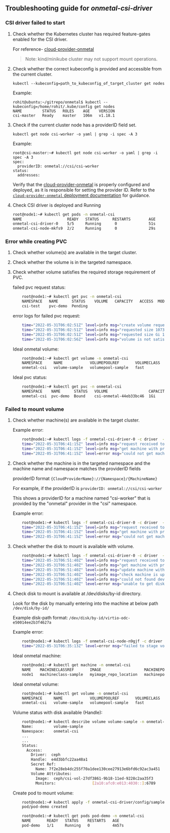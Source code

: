 
## Troubleshooting guide for *onmetal-csi-driver*

### CSI driver failed to start
1. Check whether the Kubernetes cluster has required feature-gates enabled for the CSI driver.
    
    For reference- [cloud-provider-onmetal](https://github.com/onmetal/cloud-provider-onmetal/blob/main/docs/deployment/deploy_manually.md#:~:text=Update%20the%20kubelet%20service%20on%20each%20node%20with%20Args%20%2D%2Dcloud%2Dprovider%3Dexternal%20Follow%20below%20steps%20to%20update%20the%20kubelet%20service%20environment%20variable%20KUBELET_KUBECONFIG_ARGS)
    > Note: kind/minikube cluster may not support mount operations.
2. Check whether the correct kubeconfig is provided and accessible from the current cluster.
    ```
    kubectl --kubeconfig=path_to_kubeconfig_of_target_cluster get nodes
    ```
    Example:
    ```
    rohit@ubuntu:~/gitrepo/onmetal$ kubectl --kubeconfig=/home/rohit/.kube/config get nodes
    NAME         STATUS   ROLES    AGE    VERSION
    csi-master   Ready    master   106m   v1.18.1

    ```
3. Check if the current cluster node has a providerID field set.
    ```
    kubectl get node csi-worker -o yaml | grep -i spec -A 3
    ```
    Example:
    ```
    root@csi-master:~# kubectl get node csi-worker -o yaml | grep -i spec -A 3
    spec:
      providerID: onmetal://csi/csi-worker
    status:
      addresses:
    ```

    Verify that the [cloud-provider-onmetal](https://github.com/onmetal/cloud-provider-onmetal/) is properly configured and deployed, as it is responsible for setting the provider ID. Refer to the [`cloud-provider-onmetal` deployment documentation](https://github.com/onmetal/cloud-provider-onmetal/blob/main/docs/deployment/deploy_manually.md) for guidance.
   

4. Check CSI driver is deployed and Running

     ```bash
    root@node1:~# kubectl get pods -n onmetal-csi
    NAME                    READY   STATUS      RESTARTS        AGE
    onmetal-csi-driver-0    5/5     Running      0              51s
    onmetal-csi-node-mkfs9  2/2     Running      0              29s
    ```

### Error while creating PVC
1. Check whether volume(s) are available in the target cluster.
2. Check whether the volume is in the targeted namespace.
3. Check whether volume satisfies the required storage requirement of PVC.

   failed pvc request status:
    ```bash
        root@node1:~# kubectl get pvc -n onmetal-csi
        NAMESPACE   NAME      STATUS    VOLUME   CAPACITY   ACCESS  MODES   STORAGECLASS                AGE
        csi-test    pvc-demo  Pending                                       onmetal-storageclass-demo   2s
    ```
   error logs for failed pvc request:
    ```bash
        time="2022-05-31T06:02:51Z" level=info msg="create volume request received with volume name csi-onmetal-e022cb7f52"
        time="2022-05-31T06:02:51Z" level=info msg="requested size 1073741824" 
        time="2022-05-31T06:02:51Z" level=info msg="requested size Gi 1Gi"
        time="2022-05-31T06:02:56Z" level=info msg="volume is not satisfied"
    ```
   Ideal onmetal volume:
    ```bash
        root@node1:~# kubectl get volume -n onmetal-csi
        NAMESPACE     NAME            VOLUMEPOOLREF       VOLUMECLASS   STATE       PHASE     AGE
        onmetal-csi   volume-sample   volumepool-sample   fast          Available   Bound   8m43s
    ```
   Ideal pvc status:
    ```bash
        root@node1:~# kubectl get pvc -n onmetal-csi
        NAMESPACE    NAME      STATUS   VOLUME                  CAPACITY  ACCESS MODES   STORAGECLASS                AGE
        onmetal-csi  pvc-demo  Bound    csi-onmetal-44eb33bc46  1Gi       RWO            onmetal-storageclass-demo   9s
    ```

### Failed to mount volume
1. Check whether machine(s) are available in the target cluster.

    Example error:
    ```bash
        root@node1:~# kubectl logs -f onmetal-csi-driver-0 -c driver  -n onmetal-csi 
        time="2022-05-31T06:41:15Z" level=info msg="request received to publish volume csi-onmetal-44eb33bc46 at node 192.168.0.108\n"
        time="2022-05-31T06:41:15Z" level=info msg="get machine with provided name and namespace"
        time="2022-05-31T06:41:15Z" level=error msg="could not get machine with name node1,namespace onmetal-csi, error:machines.compute.api.onmetal.de \"node1\" not found"
    ```
2. Check whether the machine is in the targeted namespace and the machine name and namespace matches the providerID fields

    providerID format  `{CloudProviderName}://{Namespace}/{MachineName}`
    
    For example, if the providerID is 
    `providerID: onmetal://csi/csi-worker`
    
    This shows a providerID for a machine named "csi-worker" that is provided by the "onmetal" provider in the "csi" namespace.

    Example error:
    
    ```bash
        root@node1:~# kubectl logs -f onmetal-csi-driver-0 -c driver  -n onmetal-csi 
        time="2022-05-31T06:41:15Z" level=info msg="request received to publish volume csi-onmetal-44eb33bc46 at node 192.168.0.108\n"
        time="2022-05-31T06:41:15Z" level=info msg="get machine with provided name and namespace"
        time="2022-05-31T06:41:15Z" level=error msg="could not get machine with name node1,namespace onmetal-csi, error:machines.compute.api.onmetal.de \"node1\" not found"
    ```
3. Check whether the disk to mount is available with volume.
    ```bash
        root@node1:~# kubectl logs -f onmetal-csi-driver-0 -c driver  -n onmetal-csi 
        time="2022-05-31T06:51:40Z" level=info msg="request received to publish volume csi-onmetal-4c50e230e1 at node 192.168.0.108\n"
        time="2022-05-31T06:51:40Z" level=info msg="get machine with provided name and namespace"
        time="2022-05-31T06:51:40Z" level=info msg="update machine with volumeattachment"
        time="2022-05-31T06:51:40Z" level=info msg="check machine is updated"
        time="2022-05-31T06:51:40Z" level=info msg="could not found device for given volume volume-sample"
        time="2022-05-31T06:51:40Z" level=error msg="unable to get disk to mount"
    ```
4. Check disk to mount is available at /dev/disks/by-id directory.

    Look for the disk by manually entering into the machine at below path `/dev/disk/by-id/`
    
    Example disk-path format: `/dev/disk/by-id/virtio-odc-e50014ee2b3f4627a`

   Example error:
    ```bash
        root@node1:~# kubectl logs -f onmetal-csi-node-n9gjf -c driver -n onmetal-csi
        time="2022-05-31T06:35:13Z" level=error msg="failed to stage volume:format of disk \"/host/dev/disk/by-id/virtio-odc-e50014ee2b3f4627a\" failed: type:(\"ext4\") target:(\"/var/lib/kubelet/plugins/kubernetes.io/csi/onmetal-csi-driver/b6fef28a18a856aa16c7a1201db104c250b95a02e4ec959377f589a096655b4e/globalmount\") options:(\"rw,defaults\") errcode:(exit status 1) output:(mke2fs 1.44.5 (15-Dec-2018)\nThe file /host/dev/disk/by-id/virtio-odc-e50014ee2b3f4627a does not exist and no size was specified.\n) "
    ```
    Ideal onmetal machine:
    ```bash
        root@node1:~# kubectl get machine -n onmetal-csi
        NAME    MACHINECLASSREF       IMAGE                   MACHINEPOOLREF       STATE     AGE
        node1   machineclass-sample   myimage_repo_location   machinepool-sample   Running   9m28s
    ```
   Ideal onmetal volume:
    ```bash
        root@node1:~# kubectl get volume -n onmetal-csi
        NAMESPACE     NAME            VOLUMEPOOLREF       VOLUMECLASS   STATE       PHASE   AGE
        onmetal-csi   volume-sample   volumepool-sample   fast          Available   Bound   24s
    ```
   Volume status with disk available (Handle):
    ```bash
        root@node1:~# kubectl describe volume volume-sample -n onmetal-csi
        Name:         volume-sample
        Namespace:    onmetal-csi
        ...
        ...
        Status:
          Access:
            Driver:  ceph
            Handle:  e4d3bbfc22aa48a1
            Secret Ref:
              Name: 7f2e28eb4dc255f70a1dee130cee27913e6bfd6c92ac3a451
            Volume Attributes:
              Image:  ceph/csi-vol-27df3861-9b18-11ed-9228c2aa35f3
              Monitors:                [2a10:afc0:e013:4030::]:6789

    ```
    Create pod to mount volume:
    ```bash
        root@node1:~# kubectl apply -f onmetal-csi-driver/config/samples/pod.yaml -n onmetal-csi
        pod/pod-demo created
    ```

    ```bash
        root@node1:~# kubectl get pods pod-demo -n onmetal-csi
        NAME       READY   STATUS    RESTARTS   AGE
        pod-demo   1/1     Running   0          4m57s
    ```
